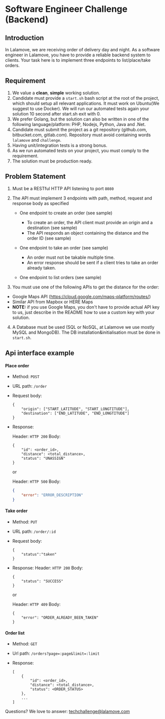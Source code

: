 # Software Engineer Challenge (Backend)

## Introduction

In Lalamove, we are receiving order of delivery day and night. As a software engineer in Lalamove, you have to provide a reliable backend system to clients. Your task here is to implement three endpoints to list/place/take orders.

## Requirement

1. We value a **clean**, **simple** working solution.
2. Candidate must provide a `start.sh` bash script at the root of the project, which should setup all relevant applications. It must work on Ubuntu(We suggest to use Docker). We will run our automated tests again your solution 10 second after start.sh exit with 0.
3. We prefer Golang, but the solution can also be written in one of the following language/platform: PHP, Nodejs, Python, Java and .Net.
4. Candidate must submit the project as a git repository (github.com, bitbucket.com, gitlab.com). Repository must avoid containing words `lalamove` and `challenge`.
5. Having unit/integration tests is a strong bonus.
6. As we run automated tests on your project, you must comply to the requirement.
7. The solution must be production ready.

## Problem Statement

1. Must be a RESTful HTTP API listening to port `8080`
2. The API must implement 3 endpoints with path, method, request and response body as specified
    - One endpoint to create an order (see sample)
        - To create an order, the API client must provide an origin and a destination (see sample)
        - The API responds an object containing the distance and the order ID (see sample)

    - One endpoint to take an order (see sample)
        - An order must not be takable multiple time.
        - An error response should be sent if a client tries to take an order already taken.

    - One endpoint to list orders (see sample)

3. You must use one of the following APIs to get the distance for the order:
- Google Maps API (https://cloud.google.com/maps-platform/routes/)
- Similar API from Mapbox or HERE Maps
- **NOTE:** if you use Google Maps, you don't have to provide actual API key to us, just describe in the README how to use a custom key with your solution.
4. A Database must be used (SQL or NoSQL, at Lalamove we use mostly MySQL and MongoDB). The DB installation&initialisation must be done in `start.sh`.


## Api interface example

#### Place order

  - Method: `POST`
  - URL path: `/order`
  - Request body:

    ```
    {
        "origin": ["START_LATITUDE", "START_LONGTITUDE"],
        "destination": ["END_LATITUDE", "END_LONGTITUDE"]
    }
    ```

  - Response:

    Header: `HTTP 200`
    Body:
      ```
      {
          "id": <order_id>,
          "distance": <total_distance>,
          "status": "UNASSIGN"
      }
      ```
    or

    Header: `HTTP 500`
    Body:
      ```json
      {
          "error": "ERROR_DESCRIPTION"
      }
      ```

#### Take order

  - Method: `PUT`
  - URL path: `/order/:id`
  - Request body:
    ```
    {
        "status":"taken"
    }
    ```
  - Response:
    Header: `HTTP 200`
    Body:
      ```
      {
          "status": "SUCCESS"
      }
      ```
    or

    Header: `HTTP 409`
    Body:
      ```
      {
          "error": "ORDER_ALREADY_BEEN_TAKEN"
      }
      ```

#### Order list

  - Method: `GET`
  - Url path: `/orders?page=:page&limit=:limit`
  - Response:

    ```
    [
        {
            "id": <order_id>,
            "distance": <total_distance>,
            "status": <ORDER_STATUS>
        },
        ...
    ]
    ```

Questions? We love to answer: techchallenge@lalamove.com
